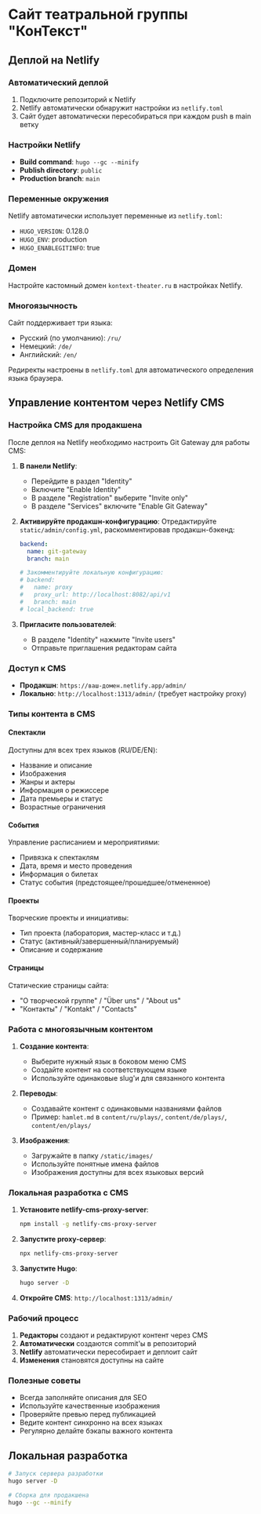# Сайт театральной группы "КонТекст"

## Деплой на Netlify

### Автоматический деплой

1. Подключите репозиторий к Netlify
2. Netlify автоматически обнаружит настройки из `netlify.toml`
3. Сайт будет автоматически пересобираться при каждом push в main ветку

### Настройки Netlify

- **Build command**: `hugo --gc --minify`
- **Publish directory**: `public`
- **Production branch**: `main`

### Переменные окружения

Netlify автоматически использует переменные из `netlify.toml`:
- `HUGO_VERSION`: 0.128.0
- `HUGO_ENV`: production
- `HUGO_ENABLEGITINFO`: true

### Домен

Настройте кастомный домен `kontext-theater.ru` в настройках Netlify.

### Многоязычность

Сайт поддерживает три языка:
- Русский (по умолчанию): `/ru/`
- Немецкий: `/de/`
- Английский: `/en/`

Редиректы настроены в `netlify.toml` для автоматического определения языка браузера.

## Управление контентом через Netlify CMS

### Настройка CMS для продакшена

После деплоя на Netlify необходимо настроить Git Gateway для работы CMS:

1. **В панели Netlify**:
   - Перейдите в раздел "Identity"
   - Включите "Enable Identity"
   - В разделе "Registration" выберите "Invite only"
   - В разделе "Services" включите "Enable Git Gateway"

2. **Активируйте продакшн-конфигурацию**:
   Отредактируйте `static/admin/config.yml`, раскомментировав продакшн-бэкенд:
   ```yaml
   backend:
     name: git-gateway
     branch: main
   
   # Закомментируйте локальную конфигурацию:
   # backend:
   #   name: proxy
   #   proxy_url: http://localhost:8082/api/v1
   #   branch: main
   # local_backend: true
   ```

3. **Пригласите пользователей**:
   - В разделе "Identity" нажмите "Invite users"
   - Отправьте приглашения редакторам сайта

### Доступ к CMS

- **Продакшн**: `https://ваш-домен.netlify.app/admin/`
- **Локально**: `http://localhost:1313/admin/` (требует настройку proxy)

### Типы контента в CMS

#### Спектакли
Доступны для всех трех языков (RU/DE/EN):
- Название и описание
- Изображения
- Жанры и актеры
- Информация о режиссере
- Дата премьеры и статус
- Возрастные ограничения

#### События
Управление расписанием и мероприятиями:
- Привязка к спектаклям
- Дата, время и место проведения
- Информация о билетах
- Статус события (предстоящее/прошедшее/отмененное)

#### Проекты
Творческие проекты и инициативы:
- Тип проекта (лаборатория, мастер-класс и т.д.)
- Статус (активный/завершенный/планируемый)
- Описание и содержание

#### Страницы
Статические страницы сайта:
- "О творческой группе" / "Über uns" / "About us"
- "Контакты" / "Kontakt" / "Contacts"

### Работа с многоязычным контентом

1. **Создание контента**:
   - Выберите нужный язык в боковом меню CMS
   - Создайте контент на соответствующем языке
   - Используйте одинаковые slug'и для связанного контента

2. **Переводы**:
   - Создавайте контент с одинаковыми названиями файлов
   - Пример: `hamlet.md` в `content/ru/plays/`, `content/de/plays/`, `content/en/plays/`

3. **Изображения**:
   - Загружайте в папку `/static/images/`
   - Используйте понятные имена файлов
   - Изображения доступны для всех языковых версий

### Локальная разработка с CMS

1. **Установите netlify-cms-proxy-server**:
   ```bash
   npm install -g netlify-cms-proxy-server
   ```

2. **Запустите proxy-сервер**:
   ```bash
   npx netlify-cms-proxy-server
   ```

3. **Запустите Hugo**:
   ```bash
   hugo server -D
   ```

4. **Откройте CMS**: `http://localhost:1313/admin/`

### Рабочий процесс

1. **Редакторы** создают и редактируют контент через CMS
2. **Автоматически** создаются commit'ы в репозиторий
3. **Netlify** автоматически пересобирает и деплоит сайт
4. **Изменения** становятся доступны на сайте

### Полезные советы

- Всегда заполняйте описания для SEO
- Используйте качественные изображения
- Проверяйте превью перед публикацией
- Ведите контент синхронно на всех языках
- Регулярно делайте бэкапы важного контента

## Локальная разработка

```bash
# Запуск сервера разработки
hugo server -D

# Сборка для продакшена
hugo --gc --minify
```
